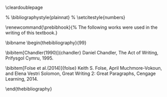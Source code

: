 \cleardoublepage

% \bibliographystyle{plainnat}
% \setcitestyle{numbers}

\renewcommand{\prebibhook}{%
The following works were used in the
writing of this textbook.}

\bibname
\begin{thebibliography}{99}

\bibitem[Chandler(1990)]{chandler}
  Daniel Chandler,
  The Act of Writing,
  Prifysgol Cymru,
  1995.

\bibitem[Folse et al.(2014)]{folse}
  Keith S. Folse,
  April Muchmore-Vokoun,
  and Elena Vestri Solomon,
  Great Writing 2: Great Paragraphs,
  Cengage Learning,
  2014.

\end{thebibliography}
